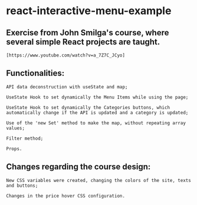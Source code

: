# react-interactive-menu-example

 
 ## Exercise from John Smilga's course, where several simple React projects are taught.
    [https://www.youtube.com/watch?v=a_7Z7C_JCyo]



 ## Functionalities:

    API data deconstruction with useState and map;
    
    UseState Hook to set dynamically the Menu Items while using the page;
    
    UseState Hook to set dynamically the Categories buttons, which automatically change if the API is updated and a category is updated;
    
    Use of the 'new Set' method to make the map, without repeating array values;
    
    Filter method;

    Props.
    

    
 
  
  
 
 ## Changes regarding the course design:

    New CSS variables were created, changing the colors of the site, texts and buttons;
   
    Changes in the price hover CSS configuration.

   
